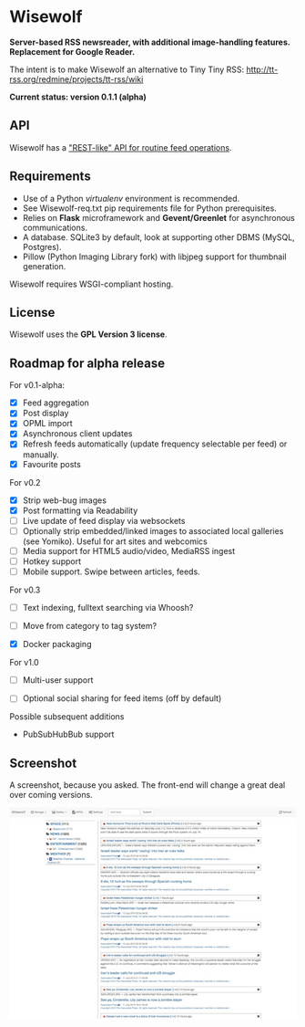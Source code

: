 Wisewolf
========

**Server-based RSS newsreader, with additional image-handling features. Replacement for Google Reader.**

The intent is to make Wisewolf an alternative to Tiny Tiny RSS: http://tt-rss.org/redmine/projects/tt-rss/wiki

**Current status: version 0.1.1 (alpha)**

API
---

Wisewolf has a ["REST-like" API for routine feed operations](https://github.com/KyubiSystems/Wisewolf/blob/master/docs/API.md).

Requirements
------------

* Use of a Python *virtualenv* environment is recommended.
* See Wisewolf-req.txt pip requirements file for Python prerequisites. 
* Relies on __Flask__ microframework and __Gevent/Greenlet__ for asynchronous communications. 
* A database. SQLite3 by default, look at supporting other DBMS (MySQL, Postgres).
* Pillow (Python Imaging Library fork) with libjpeg support for thumbnail generation.

Wisewolf requires WSGI-compliant hosting.

License
-------

Wisewolf uses the **GPL Version 3 license**.

Roadmap for alpha release
---------

For v0.1-alpha:

- [x] Feed aggregation
- [x] Post display
- [x] OPML import
- [x] Asynchronous client updates
- [x] Refresh feeds automatically (update frequency selectable per feed) or manually.
- [x] Favourite posts

For v0.2

- [x] Strip web-bug images
- [x] Post formatting via Readability
- [ ] Live update of feed display via websockets
- [ ] Optionally strip embedded/linked images to associated local galleries (see Yomiko). Useful for art sites and webcomics
- [ ] Media support for HTML5 audio/video, MediaRSS ingest
- [ ] Hotkey support
- [ ] Mobile support. Swipe between articles, feeds.

For v0.3

- [ ] Text indexing, fulltext searching via Whoosh?
- [ ] Move from category to tag system?
- [x] Docker packaging


For v1.0

- [ ] Multi-user support
- [ ] Optional social sharing for feed items (off by default)


Possible subsequent additions

* PubSubHubBub support


Screenshot
----------

A screenshot, because you asked. The front-end will change a great deal over coming versions.

<img src="https://github.com/KyubiSystems/Wisewolf/raw/master/screenshots/wisewolf-alpha0.04.3.jpg">